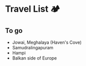 # Travel List 🏕️

## To go

- Jowai, Meghalaya (Haven's Cove)
- Samudralingapuram
- Hampi
- Balkan side of Europe
